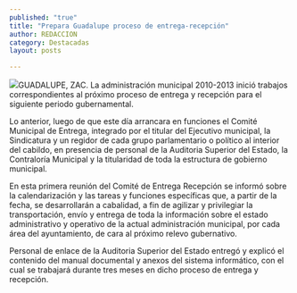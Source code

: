 ```yaml
---
published: "true"
title: "Prepara Guadalupe proceso de entrega-recepción"
author: REDACCION
category: Destacadas
layout: posts

---
```


![](http://i.imgur.com/g9pb2Bwm.jpg)GUADALUPE, ZAC. La administración municipal 2010-2013 inició trabajos correspondientes al próximo proceso de entrega  y recepción para el siguiente periodo gubernamental.

Lo anterior, luego de que este día arrancara en funciones el Comité Municipal de Entrega, integrado por el  titular del Ejecutivo municipal,  la Sindicatura y un regidor  de cada grupo parlamentario o político al interior del cabildo, en presencia de personal de la Auditoria Superior del Estado, la Contraloría Municipal y la titularidad de toda la estructura de gobierno municipal.

En esta primera reunión del Comité de Entrega Recepción  se informó sobre la calendarización y las tareas y funciones específicas que, a partir de la fecha, se desarrollarán a cabalidad, a fin de agilizar y privilegiar la transportación, envío y entrega de toda la información sobre el estado administrativo y operativo de la actual administración municipal, por cada área del ayuntamiento, de cara al próximo relevo gubernativo.

Personal de enlace de la Auditoria Superior del Estado entregó  y explicó el contenido del manual  documental y anexos del sistema informático, con el cual se trabajará durante tres meses en dicho proceso de entrega y recepción.
